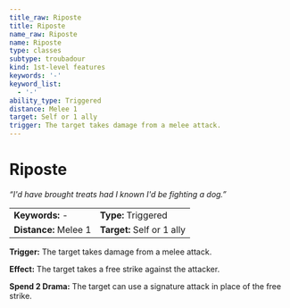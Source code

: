 ```yaml
---
title_raw: Riposte
title: Riposte
name_raw: Riposte
name: Riposte
type: classes
subtype: troubadour
kind: 1st-level features
keywords: '-'
keyword_list:
  - '-'
ability_type: Triggered
distance: Melee 1
target: Self or 1 ally
trigger: The target takes damage from a melee attack.
---
```


# Riposte

*“I'd have brought treats had I known I'd be fighting a dog.”*

|                       |                            |
| :-------------------- | :------------------------- |
| **Keywords:** -       | **Type:** Triggered        |
| **Distance:** Melee 1 | **Target:** Self or 1 ally |

**Trigger:** The target takes damage from a melee attack.

**Effect:** The target takes a free strike against the attacker.

**Spend 2 Drama:** The target can use a signature attack in place of the free strike.

